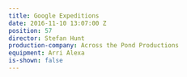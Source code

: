 ```yaml
---
title: Google Expeditions
date: 2016-11-10 13:07:00 Z
position: 57
director: Stefan Hunt
production-company: Across the Pond Productions
equipment: Arri Alexa
is-shown: false
---
```



